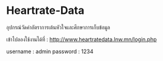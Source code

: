 # Heartrate-Data
อุปกรณ์วัดค่าอัตราการเต้นหัวใจและศีกษาการเก็บข้อมูล

เข้าไปลองใช้งานได้ที่ : http://www.heartratedata.lnw.mn/login.php

username : admin
password : 1234
 
